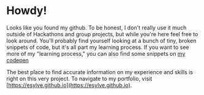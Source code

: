 # Howdy! 

Looks like you found my github. To be honest, I don't really use it much outside of Hackathons and group projects, but while you're here feel free to look around. You'll probably find yourself looking at a bunch of tiny, broken snippets of code, but it's all part my learning process. If you want to see more of my "learning process," you can also find some snippets on [my codepen](https://www.codepen.io/esylve)

The best place to find accurate information on my experience and skills is right on this very project. To navigate to my portfolio, visit [https://esylve.github.io](https://esylve.github.io). 
